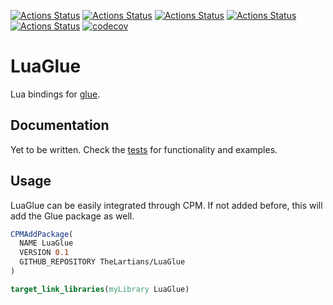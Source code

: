 [![Actions Status](https://github.com/TheLartians/LuaGlue/workflows/MacOS/badge.svg)](https://github.com/TheLartians/LuaGlue/actions)
[![Actions Status](https://github.com/TheLartians/LuaGlue/workflows/Windows/badge.svg)](https://github.com/TheLartians/LuaGlue/actions)
[![Actions Status](https://github.com/TheLartians/LuaGlue/workflows/Ubuntu/badge.svg)](https://github.com/TheLartians/LuaGlue/actions)
[![Actions Status](https://github.com/TheLartians/LuaGlue/workflows/Style/badge.svg)](https://github.com/TheLartians/LuaGlue/actions)
[![Actions Status](https://github.com/TheLartians/LuaGlue/workflows/Install/badge.svg)](https://github.com/TheLartians/LuaGlue/actions)
[![codecov](https://codecov.io/gh/TheLartians/LuaGlue/branch/master/graph/badge.svg)](https://codecov.io/gh/TheLartians/LuaGlue)

# LuaGlue

Lua bindings for [glue](https://github.com/TheLartians/Glue).

## Documentation

Yet to be written. Check the [tests](test/source/state.cpp) for functionality and examples.

## Usage

LuaGlue can be easily integrated through CPM.
If not added before, this will add the Glue package as well.

```cmake
CPMAddPackage(
  NAME LuaGlue
  VERSION 0.1
  GITHUB_REPOSITORY TheLartians/LuaGlue
)

target_link_libraries(myLibrary LuaGlue)
```
